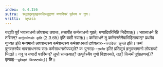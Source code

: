 ```yaml
---
index:  6.4.156
sutra:  स्थूलदूरयुवह्वस्वक्षिप्रक्षुद्राणां यणादिपरं पूर्वस्य च गुणः।
vritti:  nyasa
---
```


यद्यपि पूर्वं भावसाधनो लोपशब्द उपात्तः, तथापीह कर्मसाधनो गृह्रते; यणादिपरिमिति निर्देशात्()। भावसाधने हि तस्मिन्? `कर्त्तृकर्मणओः कृति` (2.3.65) इति षष्ठी स्यात्()। कर्मसाधने तु कर्मणस्तेनैषाभिहितत्वात्? प्रथमैव युज्यत इति मन्यमानो लापशब्दस्य कर्मशब्दस्य कर्मसाधनतां दर्शयन्नाह--`यणादिपरं लुप्यते` इति। कथं पुनस्तस्यैव भावसाधनस्य सतः कर्मसाधनतोपपद्यते? कः पुनराह--`तस्यैव` इति! प्रतिसूत्रं ह्रनुवत्र्तमानो लोपशब्दो भिद्यते। 
ननु च यणादौ परस्मिन्? लुप्ते सामथ्र्यात्? तत्पूर्वस्यैव गुणो विज्ञास्यते, तत्? किमर्थं पूर्वग्रहणम्()? इत्याह--`पूर्वग्रहणं विस्पष्टार्थम्()` ति॥
